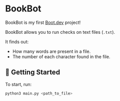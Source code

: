 # BookBot

BookBot is my first [Boot.dev](https://www.boot.dev) project!

BookBot allows you to run checks on text files (`.txt`).

It finds out:

- How many words are present in a file.
- The number of each character found in the file.

## 🚀 Getting Started

To start, run:

```bash
python3 main.py <path_to_file>
```
